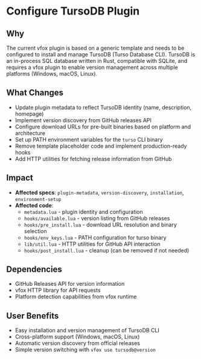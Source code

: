 # Configure TursoDB Plugin

## Why
The current vfox plugin is based on a generic template and needs to be configured to install and manage TursoDB (Turso Database CLI). TursoDB is an in-process SQL database written in Rust, compatible with SQLite, and requires a vfox plugin to enable version management across multiple platforms (Windows, macOS, Linux).

## What Changes
- Update plugin metadata to reflect TursoDB identity (name, description, homepage)
- Implement version discovery from GitHub releases API
- Configure download URLs for pre-built binaries based on platform and architecture
- Set up PATH environment variables for the `turso` CLI binary
- Remove template placeholder code and implement production-ready hooks
- Add HTTP utilities for fetching release information from GitHub

## Impact
- **Affected specs**: `plugin-metadata`, `version-discovery`, `installation`, `environment-setup`
- **Affected code**: 
  - `metadata.lua` - plugin identity and configuration
  - `hooks/available.lua` - version listing from GitHub releases
  - `hooks/pre_install.lua` - download URL resolution and binary selection
  - `hooks/env_keys.lua` - PATH configuration for turso binary
  - `lib/util.lua` - HTTP utilities for GitHub API interaction
  - `hooks/post_install.lua` - cleanup (can be removed if not needed)

## Dependencies
- GitHub Releases API for version information
- vfox HTTP library for API requests
- Platform detection capabilities from vfox runtime

## User Benefits
- Easy installation and version management of TursoDB CLI
- Cross-platform support (Windows, macOS, Linux)
- Automatic version discovery from official releases
- Simple version switching with `vfox use tursodb@version`
